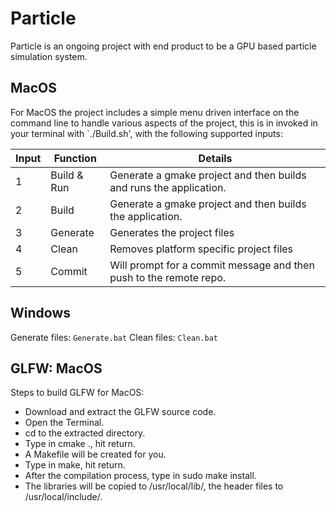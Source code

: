# Particle

Particle is an ongoing project with end product to be a GPU based particle simulation system.

## MacOS

For MacOS the project includes a simple menu driven interface on the command line to handle various aspects of the project, this is in invoked in your terminal with `./Build.sh', with the following supported inputs:

| Input | Function    | Details                                                            |
|-------|-------------|--------------------------------------------------------------------|
| 1     | Build & Run | Generate a gmake project and then builds and runs the application. |
| 2     | Build       | Generate a gmake project and then builds the application.          |
| 3     | Generate    | Generates the project files                                        |
| 4     | Clean       | Removes platform specific project files                            |
| 5     | Commit      | Will prompt for a commit message and then push to the remote repo. |

## Windows

Generate files: `Generate.bat`
Clean files: `Clean.bat`

## GLFW: MacOS

Steps to build GLFW for MacOS:

-   Download and extract the GLFW source code.
-   Open the Terminal.
-   cd to the extracted directory.
-   Type in cmake ., hit return.
-   A Makefile will be created for you.
-   Type in make, hit return.
-   After the compilation process, type in sudo make install.
-   The libraries will be copied to /usr/local/lib/, the header files to /usr/local/include/.
